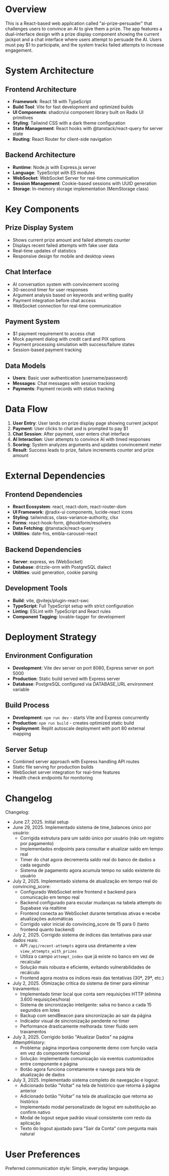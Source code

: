 # Overview

This is a React-based web application called "ai-prize-persuader" that challenges users to convince an AI to give them a prize. The app features a dual-interface design with a prize display component showing the current jackpot and a chat interface where users attempt to persuade the AI. Users must pay $1 to participate, and the system tracks failed attempts to increase engagement.

# System Architecture

## Frontend Architecture
- **Framework**: React 18 with TypeScript
- **Build Tool**: Vite for fast development and optimized builds
- **UI Components**: shadcn/ui component library built on Radix UI primitives
- **Styling**: Tailwind CSS with a dark theme configuration
- **State Management**: React hooks with @tanstack/react-query for server state
- **Routing**: React Router for client-side navigation

## Backend Architecture
- **Runtime**: Node.js with Express.js server
- **Language**: TypeScript with ES modules
- **WebSocket**: WebSocket Server for real-time communication
- **Session Management**: Cookie-based sessions with UUID generation
- **Storage**: In-memory storage implementation (MemStorage class)

# Key Components

## Prize Display System
- Shows current prize amount and failed attempts counter
- Displays recent failed attempts with fake user data
- Real-time updates of statistics
- Responsive design for mobile and desktop views

## Chat Interface
- AI conversation system with convincement scoring
- 30-second timer for user responses
- Argument analysis based on keywords and writing quality
- Payment integration before chat access
- WebSocket connection for real-time communication

## Payment System
- $1 payment requirement to access chat
- Mock payment dialog with credit card and PIX options
- Payment processing simulation with success/failure states
- Session-based payment tracking

## Data Models
- **Users**: Basic user authentication (username/password)
- **Messages**: Chat messages with session tracking
- **Payments**: Payment records with status tracking

# Data Flow

1. **User Entry**: User lands on prize display page showing current jackpot
2. **Payment**: User clicks to chat and is prompted to pay $1
3. **Chat Session**: After payment, user enters chat interface
4. **AI Interaction**: User attempts to convince AI with timed responses
5. **Scoring**: System analyzes arguments and updates convincement meter
6. **Result**: Success leads to prize, failure increments counter and prize amount

# External Dependencies

## Frontend Dependencies
- **React Ecosystem**: react, react-dom, react-router-dom
- **UI Framework**: @radix-ui components, lucide-react icons
- **Styling**: tailwindcss, class-variance-authority, clsx
- **Forms**: react-hook-form, @hookform/resolvers
- **Data Fetching**: @tanstack/react-query
- **Utilities**: date-fns, embla-carousel-react

## Backend Dependencies
- **Server**: express, ws (WebSocket)
- **Database**: drizzle-orm with PostgreSQL dialect
- **Utilities**: uuid generation, cookie parsing

## Development Tools
- **Build**: vite, @vitejs/plugin-react-swc
- **TypeScript**: Full TypeScript setup with strict configuration
- **Linting**: ESLint with TypeScript and React rules
- **Component Tagging**: lovable-tagger for development

# Deployment Strategy

## Environment Configuration
- **Development**: Vite dev server on port 8080, Express server on port 5000
- **Production**: Static build served with Express server
- **Database**: PostgreSQL configured via DATABASE_URL environment variable

## Build Process
- **Development**: `npm run dev` - starts Vite and Express concurrently
- **Production**: `npm run build` - creates optimized static build
- **Deployment**: Replit autoscale deployment with port 80 external mapping

## Server Setup
- Combined server approach with Express handling API routes
- Static file serving for production builds
- WebSocket server integration for real-time features
- Health check endpoints for monitoring

# Changelog

Changelog:
- June 27, 2025. Initial setup
- June 29, 2025. Implementado sistema de time_balances único por usuário:
  * Corrigida estrutura para um saldo único por usuário (não um registro por pagamento)
  * Implementados endpoints para consultar e atualizar saldo em tempo real
  * Timer do chat agora decrementa saldo real do banco de dados a cada segundo
  * Sistema de pagamento agora acumula tempo no saldo existente do usuário
- July 2, 2025. Implementado sistema de atualização em tempo real do convincing_score:
  * Configurado WebSocket entre frontend e backend para comunicação em tempo real
  * Backend configurado para escutar mudanças na tabela attempts do Supabase via realtime
  * Frontend conecta ao WebSocket durante tentativas ativas e recebe atualizações automáticas
  * Corrigido valor inicial do convincing_score de 15 para 0 (tanto frontend quanto backend)
- July 2, 2025. Corrigido sistema de índices das tentativas para usar dados reais:
  * API `/api/recent-attempts` agora usa diretamente a view `view_attempts_with_prizes`
  * Utiliza o campo `attempt_index` que já existe no banco em vez de recalcular
  * Solução mais robusta e eficiente, evitando vulnerabilidades de recálculo
  * Frontend agora mostra os índices reais das tentativas (30ª, 29ª, etc.)
- July 2, 2025. Otimização crítica do sistema de timer para eliminar travamentos:
  * Implementado timer local que conta sem requisições HTTP (elimina 3.600 requisições/hora)
  * Sistema de sincronização inteligente: salva no banco a cada 15 segundos em lotes
  * Backup com sendBeacon para sincronização ao sair da página
  * Indicador visual de sincronização pendente no timer
  * Performance drasticamente melhorada: timer fluido sem travamentos
- July 3, 2025. Corrigido botão "Atualizar Dados" na página AttemptHistory:
  * Problema: página importava componente demo com função vazia em vez do componente funcional
  * Solução: implementado comunicação via eventos customizados entre componente e página
  * Botão agora funciona corretamente e navega para tela de atualização de dados
- July 3, 2025. Implementado sistema completo de navegação e logout:
  * Adicionado botão "Voltar" na tela de histórico que retorna à página anterior
  * Adicionado botão "Voltar" na tela de atualização que retorna ao histórico
  * Implementado modal personalizado de logout em substituição ao confirm nativo
  * Modal de logout segue padrão visual consistente com resto da aplicação
  * Texto do logout ajustado para "Sair da Conta" com pergunta mais natural

# User Preferences

Preferred communication style: Simple, everyday language.